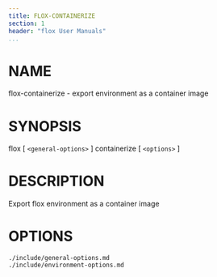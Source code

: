 ```yaml
---
title: FLOX-CONTAINERIZE
section: 1
header: "flox User Manuals"
...
```



# NAME

flox-containerize - export environment as a container image

# SYNOPSIS

flox [ `<general-options>` ] containerize [ `<options>` ]

# DESCRIPTION

Export flox environment as a container image

# OPTIONS

```{.include}
./include/general-options.md
./include/environment-options.md
```
